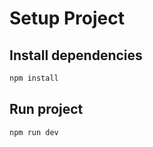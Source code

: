 # Setup Project

## Install dependencies

```bash
npm install
```

## Run project

```bash
npm run dev
```
